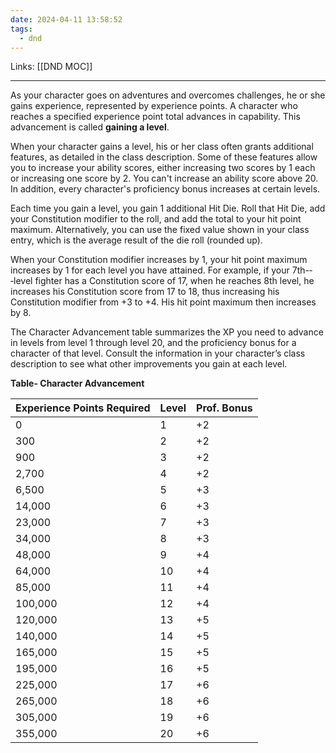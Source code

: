 ```yaml
---
date: 2024-04-11 13:58:52
tags:
  - dnd
---
```

Links: [[DND MOC]]

---

As your character goes on adventures and overcomes challenges, he or she gains experience, represented by experience points. A character who reaches a specified experience point total advances in capability. This advancement is called **gaining a level**.

When your character gains a level, his or her class often grants additional features, as detailed in the class description. Some of these features allow you to increase your ability scores, either increasing two scores by 1 each or increasing one score by 2. You can't increase an ability score above 20. In addition, every character's proficiency bonus increases at certain levels.

Each time you gain a level, you gain 1 additional Hit Die. Roll that Hit Die, add your Constitution modifier to the roll, and add the total to your hit point maximum. Alternatively, you can use the fixed value shown in your class entry, which is the average result of the die roll (rounded up).

When your Constitution modifier increases by 1, your hit point maximum increases by 1 for each level you have attained. For example, if your 7th-­‐‑level fighter has a Constitution score of 17, when he reaches 8th level, he increases his Constitution score from 17 to 18, thus increasing his Constitution modifier from +3 to +4. His hit point maximum then increases by 8.

The Character Advancement table summarizes the XP you need to advance in levels from level 1 through level 20, and the proficiency bonus for a character of that level. Consult the information in your character’s class description to see what other improvements you gain at each level.

**Table- Character Advancement**

| Experience Points Required | Level | Prof. Bonus |
| :------------------------- | ----- | ----------- |
| 0                          | 1     | +2          |
| 300                        | 2     | +2          |
| 900                        | 3     | +2          |
| 2,700                      | 4     | +2          |
| 6,500                      | 5     | +3          |
| 14,000                     | 6     | +3          |
| 23,000                     | 7     | +3          |
| 34,000                     | 8     | +3          |
| 48,000                     | 9     | +4          |
| 64,000                     | 10    | +4          |
| 85,000                     | 11    | +4          |
| 100,000                    | 12    | +4          |
| 120,000                    | 13    | +5          |
| 140,000                    | 14    | +5          |
| 165,000                    | 15    | +5          |
| 195,000                    | 16    | +5          |
| 225,000                    | 17    | +6          |
| 265,000                    | 18    | +6          |
| 305,000                    | 19    | +6          |
| 355,000                    | 20    | +6          |
